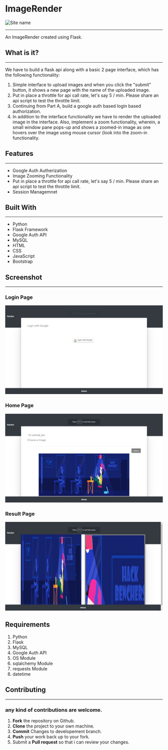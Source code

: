 ﻿#  ImageRender
![Site name](imagerendered.herokuapp.com/)
***
An ImageRender created using Flask.

##  What is it?
---
We have to build a flask api along with a basic 2 page interface, which has the following functionality:
1. Simple interface to upload images and when you click the "submit" button, it shows a new page with the name of the uploaded image.
2. Put in place a throttle for api call rate, let's say 5 / min. Please share an api script to test the throttle limit.
3. Continuing from Part A, build a google auth based login based authorization. 
4. In addition to the interface functionality we have to render the uploaded image in the interface. Also, implement a zoom functionality, wherein, a small window pane pops-up and shows a zoomed-in image as one hovers over the image using mouse cursor (look into the zoom-in functionality. 

##  Features
---
*  Google Auth Autherization
*  Image Zooming Functionality
*  Put in place a throttle for api call rate, let's say 5 / min. Please share an api script to test the throttle limit.
*  Session Managemnet
##  Built With
***
*  Python
*  Flask Framework
*  Google Auth API
*  MySQL
*  HTML
*  CSS
*  JavaScript
*  Bootstrap
##  Screenshot
***
### Login Page
![Login Page](https://github.com/XSarthakJain/Image_Randered/blob/master/images/Login.jpeg)
### Home Page
![Home Page](https://github.com/XSarthakJain/Image_Randered/blob/master/images/Home.jpeg)
### Result Page
![Result Page](https://github.com/XSarthakJain/Image_Randered/blob/master/images/Result.jpeg)
## Requirements
1. Python
2. Flask
3. MySQL
4. Google Auth API
5. OS Module
6. sqlalchemy Module
7. requests Module
8. datetime

##  Contributing
***
###  any kind of contributions are welcome.
1.  **Fork** the repository on Github.
2.  **Clone** the project to your own machine.
3.  **Commit** Changes to developement branch.
4.  **Push** your work back up to your fork.
5.  Submit a **Pull request** so that i can review your changes.
